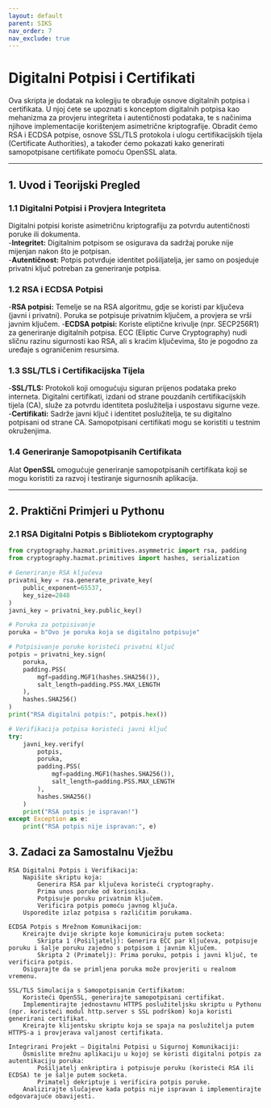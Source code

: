 ```yaml
---
layout: default
parent: SIKS
nav_order: 7
nav_exclude: true
---
```


# Digitalni Potpisi i Certifikati

Ova skripta je dodatak na kolegiju te obrađuje osnove digitalnih potpisa i certifikata. U njoj ćete se upoznati s konceptom digitalnih potpisa kao mehanizma za provjeru integriteta i autentičnosti podataka, te s načinima njihove implementacije korištenjem asimetrične kriptografije. Obradit ćemo RSA i ECDSA potpise, osnove SSL/TLS protokola i ulogu certifikacijskih tijela (Certificate Authorities), a također ćemo pokazati kako generirati samopotpisane certifikate pomoću OpenSSL alata.

---

## 1. Uvod i Teorijski Pregled

### 1.1 Digitalni Potpisi i Provjera Integriteta

Digitalni potpisi koriste asimetričnu kriptografiju za potvrdu autentičnosti poruke ili dokumenta.  
-**Integritet:** Digitalnim potpisom se osigurava da sadržaj poruke nije mijenjan nakon što je potpisan.  
-**Autentičnost:** Potpis potvrđuje identitet pošiljatelja, jer samo on posjeduje privatni ključ potreban za generiranje potpisa.

### 1.2 RSA i ECDSA Potpisi
-**RSA potpisi:** Temelje se na RSA algoritmu, gdje se koristi par ključeva (javni i privatni). Poruka se potpisuje privatnim ključem, a provjera se vrši javnim ključem.
-**ECDSA potpisi:** Koriste eliptične krivulje (npr. SECP256R1) za generiranje digitalnih potpisa. ECC (Eliptic Curve Cryptography) nudi sličnu razinu sigurnosti kao RSA, ali s kraćim ključevima, što je pogodno za uređaje s ograničenim resursima.

### 1.3 SSL/TLS i Certifikacijska Tijela

-**SSL/TLS:** Protokoli koji omogućuju siguran prijenos podataka preko interneta. Digitalni certifikati, izdani od strane pouzdanih certifikacijskih tijela (CA), služe za potvrdu identiteta poslužitelja i uspostavu sigurne veze.
-**Certifikati:** Sadrže javni ključ i identitet poslužitelja, te su digitalno potpisani od strane CA. Samopotpisani certifikati mogu se koristiti u testnim okruženjima.

### 1.4 Generiranje Samopotpisanih Certifikata

Alat **OpenSSL** omogućuje generiranje samopotpisanih certifikata koji se mogu koristiti za razvoj i testiranje sigurnosnih aplikacija.

---

## 2. Praktični Primjeri u Pythonu

### 2.1 RSA Digitalni Potpis s Bibliotekom cryptography

```python
from cryptography.hazmat.primitives.asymmetric import rsa, padding
from cryptography.hazmat.primitives import hashes, serialization

# Generiranje RSA ključeva
privatni_key = rsa.generate_private_key(
    public_exponent=65537,
    key_size=2048
)
javni_key = privatni_key.public_key()

# Poruka za potpisivanje
poruka = b"Ovo je poruka koja se digitalno potpisuje"

# Potpisivanje poruke koristeći privatni ključ
potpis = privatni_key.sign(
    poruka,
    padding.PSS(
        mgf=padding.MGF1(hashes.SHA256()),
        salt_length=padding.PSS.MAX_LENGTH
    ),
    hashes.SHA256()
)
print("RSA digitalni potpis:", potpis.hex())

# Verifikacija potpisa koristeći javni ključ
try:
    javni_key.verify(
        potpis,
        poruka,
        padding.PSS(
            mgf=padding.MGF1(hashes.SHA256()),
            salt_length=padding.PSS.MAX_LENGTH
        ),
        hashes.SHA256()
    )
    print("RSA potpis je ispravan!")
except Exception as e:
    print("RSA potpis nije ispravan:", e)
```

## 3. Zadaci za Samostalnu Vježbu

    RSA Digitalni Potpis i Verifikacija:
        Napišite skriptu koja:
            Generira RSA par ključeva koristeći cryptography.
            Prima unos poruke od korisnika.
            Potpisuje poruku privatnim ključem.
            Verificira potpis pomoću javnog ključa.
        Usporedite izlaz potpisa s različitim porukama.

    ECDSA Potpis s Mrežnom Komunikacijom:
        Kreirajte dvije skripte koje komuniciraju putem socketa:
            Skripta 1 (Pošiljatelj): Generira ECC par ključeva, potpisuje poruku i šalje poruku zajedno s potpisom i javnim ključem.
            Skripta 2 (Primatelj): Prima poruku, potpis i javni ključ, te verificira potpis.
        Osigurajte da se primljena poruka može provjeriti u realnom vremenu.

    SSL/TLS Simulacija s Samopotpisanim Certifikatom:
        Koristeći OpenSSL, generirajte samopotpisani certifikat.
        Implementirajte jednostavnu HTTPS poslužiteljsku skriptu u Pythonu (npr. koristeći modul http.server s SSL podrškom) koja koristi generirani certifikat.
        Kreirajte klijentsku skriptu koja se spaja na poslužitelja putem HTTPS-a i provjerava valjanost certifikata.

    Integrirani Projekt – Digitalni Potpisi u Sigurnoj Komunikaciji:
        Osmislite mrežnu aplikaciju u kojoj se koristi digitalni potpis za autentikaciju poruka:
            Pošiljatelj enkriptira i potpisuje poruku (koristeći RSA ili ECDSA) te je šalje putem socketa.
            Primatelj dekriptuje i verificira potpis poruke.
        Analizirajte slučajeve kada potpis nije ispravan i implementirajte odgovarajuće obavijesti.
